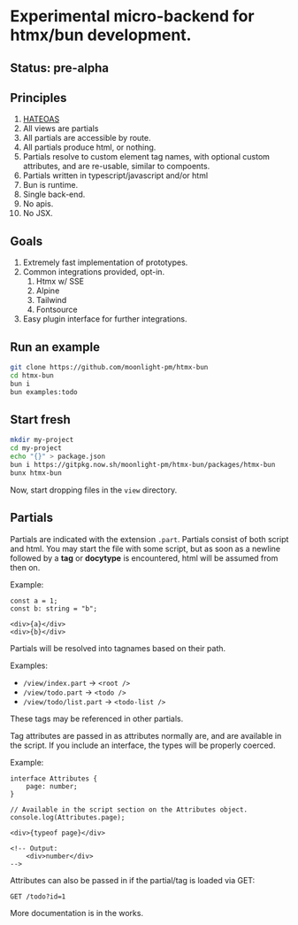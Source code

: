 # Experimental micro-backend for htmx/bun development.

## Status: pre-alpha

## Principles

1. [HATEOAS](https://htmx.org/essays/hateoas/)
1. All views are partials
1. All partials are accessible by route.
1. All partials produce html, or nothing.
1. Partials resolve to custom element tag names, with optional custom attributes, and are re-usable, similar to compoents.
1. Partials written in typescript/javascript and/or html
1. Bun is runtime.
1. Single back-end.
1. No apis.
1. No JSX.

## Goals

1. Extremely fast implementation of prototypes.
1. Common integrations provided, opt-in.
    1. Htmx w/ SSE
    1. Alpine
    1. Tailwind
    1. Fontsource
1. Easy plugin interface for further integrations.

## Run an example

```sh
git clone https://github.com/moonlight-pm/htmx-bun
cd htmx-bun
bun i
bun examples:todo
```

## Start fresh

```sh
mkdir my-project
cd my-project
echo "{}" > package.json
bun i https://gitpkg.now.sh/moonlight-pm/htmx-bun/packages/htmx-bun
bunx htmx-bun
```

Now, start dropping files in the `view` directory.

## Partials

Partials are indicated with the extension `.part`.  Partials consist of both script and html.  You may start the file with some script, but as soon as a newline followed by a **tag** or **docytype** is encountered, html will be assumed from then on.

Example:

```
const a = 1;
const b: string = "b";

<div>{a}</div>
<div>{b}</div>
```

Partials will be resolved into tagnames based on their path.

Examples:
- `/view/index.part` → `<root />`
- `/view/todo.part` → `<todo />`
- `/view/todo/list.part` → `<todo-list />`

These tags may be referenced in other partials.

Tag attributes are passed in as attributes normally are, and are available in the script.  If you include an interface, the types will be properly coerced.

Example:

```
interface Attributes {
    page: number;
}

// Available in the script section on the Attributes object.
console.log(Attributes.page);

<div>{typeof page}</div>

<!-- Output:
    <div>number</div>
-->
```

Attributes can also be passed in if the partial/tag is loaded via GET:

`GET /todo?id=1`

More documentation is in the works.
